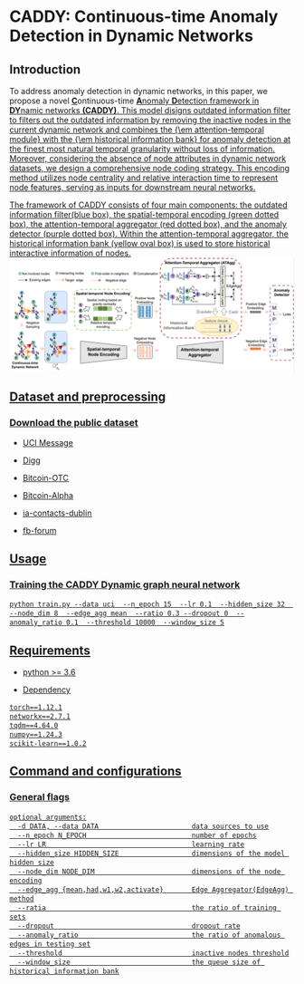 # CADDY: Continuous-time Anomaly Detection in Dynamic Networks
<!--#### -->
## Introduction
To address anomaly detection in dynamic networks, in this paper, we propose a novel <u>**C**</u>ontinuous-time <u>**A**<u>nomaly <u>**D**<u>etection framework in <u>**DY**<u>namic networks **(CADDY)**. This model disigns outdated information filter to filters out the outdated information by removing the inactive nodes in the current dynamic network and combines the {\em attention-temporal module} with the {\em historical information bank} for anomaly detection at the finest most natural temporal granularity without loss of information. Moreover, considering the absence of node attributes in dynamic network datasets, we design a comprehensive node coding strategy. This encoding method utilizes node centrality and relative interaction time to represent node features, serving as inputs for downstream neural networks.

 The framework of CADDY consists of four main components: the outdated information filter(blue box), the spatial-temporal encoding (green dotted box), the attention-temporal aggregator (red dotted box), and the anomaly detector (purple dotted box). Within the attention-temporal aggregator, the historical information bank (yellow oval box) is used to store historical interactive information of nodes. 
![framework](framework.png)

## Dataset and preprocessing

### Download the public dataset
* [UCI Message](http://konect.cc/networks/opsahl-ucsocial)
  
* [Digg](http://konect.cc/networks/munmun_digg_reply)
  
* [Bitcoin-OTC](http://snap.stanford.edu/data/soc-sign-bitcoin-otc)

* [Bitcoin-Alpha](http://snap.stanford.edu/data/soc-sign-bitcoin-alpha)
 
* [ia-contacts-dublin](https://networkrepository.com/ia-contacts-dublin.php)

* [fb-forum](https://networkrepository.com/fb-forum.php)

## Usage
###  Training the CADDY Dynamic graph neural network
```
python train.py --data uci  --n_epoch 15  --lr 0.1  --hidden_size 32  --node_dim 8  --edge_agg mean  --ratio 0.3 --dropout 0  --anomaly_ratio 0.1  --threshold 10000  --window_size 5
```

## Requirements
* python >= 3.6

* Dependency

```{bash}
torch==1.12.1
networkx==2.7.1
tqdm==4.64.0
numpy==1.24.3
scikit-learn==1.0.2
```

## Command and configurations
### General flags
```{txt}
optional arguments:
  -d DATA, --data DATA                       data sources to use
  --n_epoch N_EPOCH                          number of epochs
  --lr LR                                    learning rate
  --hidden_size HIDDEN_SIZE                  dimensions of the model hidden size
  --node_dim NODE_DIM                        dimensions of the node encoding
  --edge_agg {mean,had,w1,w2,activate}       Edge Aggregator(EdgeAgg) method
  --ratia                                    the ratio of training sets
  --dropout                                  dropout rate
  --anomaly_ratio                            the ratio of anomalous edges in testing set
  --threshold                                inactive nodes threshold
  --window_size                              the queue size of historical information bank
```
